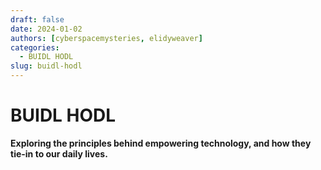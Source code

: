 ```yaml
---
draft: false 
date: 2024-01-02 
authors: [cyberspacemysteries, elidyweaver]
categories:
  - BUIDL HODL
slug: buidl-hodl
---
```


# BUIDL HODL 

**Exploring the principles behind empowering technology, and how they tie-in to our daily lives.**

<!-- excerpt ends before this -->
